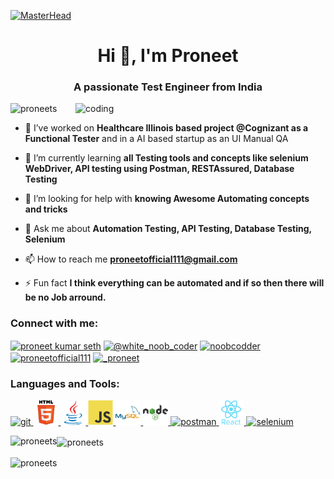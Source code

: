 [![MasterHead](https://i.pinimg.com/originals/83/b8/09/83b809857acd41a7bad4935b4734f9fc.gif)](https://github.com/ProneetS)
<h1 align="center">Hi 👋, I'm Proneet</h1>
<h3 align="center">A passionate Test Engineer from India</h3>
<img align="right" alt="coding" width="400" src="https://cutewallpaper.org/25/anime-pixel-gif-wallpaper/moon-thief-%F0%9F%8C%92-pixel-art-background-cool-pixel-art-pixel-art-landscape.gif">

<p align="left"> <img src="https://komarev.com/ghpvc/?username=proneets&label=Profile%20views&color=0e75b6&style=flat" alt="proneets" /> </p>

- 🔭 I’ve worked on **Healthcare Illinois based project @Cognizant as a Functional Tester** and in a AI based startup as an UI Manual QA 

- 🌱 I’m currently learning **all Testing tools and concepts like selenium WebDriver, API testing using Postman, RESTAssured, Database Testing**

- 🤝 I’m looking for help with **knowing Awesome Automating concepts and tricks**

- 💬 Ask me about **Automation Testing, API Testing, Database Testing, Selenium**

- 📫 How to reach me **proneetofficial111@gmail.com**

- ⚡ Fun fact **I think everything can be automated and if so then there will be no Job arround.**

<h3 align="left">Connect with me:</h3>
<p align="left">
<a href="https://www.linkedin.com/in/proneet-kumar-seth-a09514116/" target="blank"><img align="center" src="https://raw.githubusercontent.com/rahuldkjain/github-profile-readme-generator/master/src/images/icons/Social/linked-in-alt.svg" alt="proneet kumar seth" height="30" width="40" /></a>
<a href="https://www.hackerrank.com/White_Noob_Coder?hr_r=1" target="blank"><img align="center" src="https://raw.githubusercontent.com/rahuldkjain/github-profile-readme-generator/master/src/images/icons/Social/hackerrank.svg" alt="@white_noob_coder" height="30" width="40" /></a>
<a href="https://leetcode.com/Proneet/" target="blank"><img align="center" src="https://raw.githubusercontent.com/rahuldkjain/github-profile-readme-generator/master/src/images/icons/Social/leet-code.svg" alt="noobcodder" height="30" width="40" /></a>
<a href="https://auth.geeksforgeeks.org/user/proneetofficial111" target="blank"><img align="center" src="https://raw.githubusercontent.com/rahuldkjain/github-profile-readme-generator/master/src/images/icons/Social/geeks-for-geeks.svg" alt="proneetofficial111" height="30" width="40" /></a>
<a href="https://discord.com/channels/@me" target="blank"><img align="center" src="https://raw.githubusercontent.com/rahuldkjain/github-profile-readme-generator/master/src/images/icons/Social/discord.svg" alt="_proneet" height="30" width="40" /></a>
</p>

<h3 align="left">Languages and Tools:</h3>
<p align="left"> <a href="https://git-scm.com/" target="_blank" rel="noreferrer"> <img src="https://www.vectorlogo.zone/logos/git-scm/git-scm-icon.svg" alt="git" width="40" height="40"/> </a> <a href="https://www.w3.org/html/" target="_blank" rel="noreferrer"> <img src="https://raw.githubusercontent.com/devicons/devicon/master/icons/html5/html5-original-wordmark.svg" alt="html5" width="40" height="40"/> </a> <a href="https://www.java.com" target="_blank" rel="noreferrer"> <img src="https://raw.githubusercontent.com/devicons/devicon/master/icons/java/java-original.svg" alt="java" width="40" height="40"/> </a> <a href="https://developer.mozilla.org/en-US/docs/Web/JavaScript" target="_blank" rel="noreferrer"> <img src="https://raw.githubusercontent.com/devicons/devicon/master/icons/javascript/javascript-original.svg" alt="javascript" width="40" height="40"/> </a> <a href="https://www.mysql.com/" target="_blank" rel="noreferrer"> <img src="https://raw.githubusercontent.com/devicons/devicon/master/icons/mysql/mysql-original-wordmark.svg" alt="mysql" width="40" height="40"/> </a> <a href="https://nodejs.org" target="_blank" rel="noreferrer"> <img src="https://raw.githubusercontent.com/devicons/devicon/master/icons/nodejs/nodejs-original-wordmark.svg" alt="nodejs" width="40" height="40"/> </a> <a href="https://postman.com" target="_blank" rel="noreferrer"> <img src="https://www.vectorlogo.zone/logos/getpostman/getpostman-icon.svg" alt="postman" width="40" height="40"/> </a> <a href="https://reactjs.org/" target="_blank" rel="noreferrer"> <img src="https://raw.githubusercontent.com/devicons/devicon/master/icons/react/react-original-wordmark.svg" alt="react" width="40" height="40"/> </a> <a href="https://www.selenium.dev" target="_blank" rel="noreferrer"> <img src="https://raw.githubusercontent.com/detain/svg-logos/780f25886640cef088af994181646db2f6b1a3f8/svg/selenium-logo.svg" alt="selenium" width="40" height="40"/> </a> 


<p><img align="left" src="https://github-readme-stats.vercel.app/api/top-langs?username=proneets&show_icons=true&locale=en&layout=compact" alt="proneets" /></p>

<p><img align="center" src="https://github-readme-stats.vercel.app/api?username=proneets&show_icons=true&locale=en" alt="proneets" /></p>

<p><img align="center" src="https://github-readme-streak-stats.herokuapp.com/?user=proneets&" alt="proneets" /></p>

